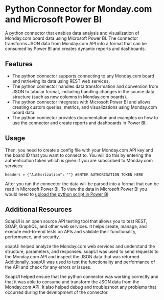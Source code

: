 # Python Connector for Monday.com and Microsoft Power BI
A python connector that enables data analysis and visualization of Monday.com board data using Microsoft Power BI. The connector transforms JSON data from Monday.com API into a format that can be consumed by Power BI and creates dynamic reports and dashboards.

## Features
- The python connector supports connecting to any Monday.com board and retrieving its data using REST web services.
- The python connector handles data transformation and conversion from JSON to tabular format, including handling changes in the source data structure (such as new columns in Monday.com boards).
- The python connector integrates with Microsoft Power BI and allows creating custom queries, metrics, and visualizations using Monday.com board data.
- The python connector provides documentation and examples on how to use the connector and create reports and dashboards in Power BI.

## Usage

Then, you need to create a config file with your Monday.com API key and the board ID that you want to connect to. You will do this by entering the authentication token which is given if you are subscribed to Monday.com services:
```
headers = {"Authorization": ""} #ENTER AUTHORISATION TOKEN HERE
````

After you run the connector the data will be parsed into a format that can be read in Microsoft Power BI. To view the data in Microsoft Power BI you would need to <a href="https://learn.microsoft.com/en-us/power-bi/connect-data/desktop-python-scripts" target="_blank">upload the python script in Power BI</a>

## Additional Resources

SoapUI is an open source API testing tool that allows you to test REST, SOAP, GraphQL, and other web services. It helps create, manage, and execute end-to-end tests on APIs and validate their functionality, performance, and security.

soapUI helped analyze the Monday.com web services and understand the structure, parameters, and responses. soapUI was used to send requests to the Monday.com API and inspect the JSON data that was returned. Additionally, soapUI was used to test the functionality and performance of the API and check for any errors or issues.

SoapUI helped ensure that the python connector was working correctly and that it was able to consume and transform the JSON data from the Monday.com API. It also helped debug and troubleshoot any problems that occurred during the development of the connector.


